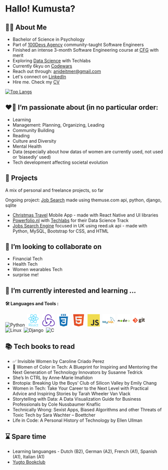 # Hallo! Kumusta?

## 👩‍💻 About Me

- Bachelor of Science in Psychology
- Part of [100Devs Agency](https://github.com/100devs) community-taught Software Engineers
- Finished an intense 3-month Software Engineering course at [CFG](https://codefirstgirls.com/) with merit
- Exploring [Data Science](https://techlabs.org/dataScience/) with Techlabs
- Currently 6kyu on [Codewars](https://www.codewars.com/users/adtmr)
- Reach out through: anjdeitmer@gmail.com
- Let's connect on [LinkedIn](https://www.linkedin.com/anjcalleja/)
- Hire me. Check my [CV](https://www.canva.com/design/DAE_7ll36jo/rIxnIpS9fDgGNJOr9UYtqg/view?utm_content=DAE_7ll36jo&utm_campaign=designshare&utm_medium=link&utm_source=publishsharelink)

[![Top Langs](https://github-readme-stats.vercel.app/api/top-langs/?username=agcdtmr&layout=compact&theme=vision-friendly-dark)](https://github.com/anuraghazra/github-readme-stats)

## ❤️‍🔥 I’m passionate about (in no particular order:

- Learning
- Management: Planning, Organizing, Leading
- Community Building
- Reading
- Culture and Diversity
- Mental Health
- Data (especially about how datas of women are currently used, not used or ‘biasedly’ used)
- Tech development affecting societal evolution

## 🚧 Projects
A mix of personal and freelance projects, so far

Ongoing project: [Job Search](https://github.com/agcdtmr/didactic-journey) made using themuse.com api, python, django, sqlite

- [Christmas Travel](https://github.com/agcdtmr/christmas-travel) Mobile App - made with React Native and UI libraries
- [Powerfolio.nl](https://www.canva.com/link?target=https%3A%2F%2Fwww.powerfolio.nl&design=DAE_7ll36jo&accessRole=owner&linkSource=document) with [Techlabs](https://techlabs.org/) for their Data Science Track
- [Jobs Search Engine](https://github.com/agcdtmr/cfg_group_project) focused in UK using reed.uk api - made with Python, MySQL, Bootstrap for CSS, and HTML

## 👀 I’m looking to collaborate on

- Financial Tech
- Health Tech
- Women wearables Tech
- surprise me!

## 🌱 I’m currently interested and learning ...
#### :hammer_and_wrench: Languages and Tools :
<div>
  <img src="https://cdn.jsdelivr.net/gh/devicons/devicon/icons/python/python-original.svg" title="Python" alt="Python" width="40" height="40"/>&nbsp;
  <img src="https://github.com/devicons/devicon/blob/master/icons/react/react-original-wordmark.svg" title="React" alt="React" width="40" height="40"/>&nbsp;
  <img src="https://github.com/devicons/devicon/blob/master/icons/redux/redux-original.svg" title="Redux" alt="Redux " width="40" height="40"/>&nbsp;
  <img src="https://github.com/devicons/devicon/blob/master/icons/css3/css3-plain-wordmark.svg"  title="CSS3" alt="CSS" width="40" height="40"/>&nbsp;
  <img src="https://github.com/devicons/devicon/blob/master/icons/html5/html5-original.svg" title="HTML5" alt="HTML" width="40" height="40"/>&nbsp;
  <img src="https://github.com/devicons/devicon/blob/master/icons/javascript/javascript-original.svg" title="JavaScript" alt="JavaScript" width="40" height="40"/>&nbsp;
  <img src="https://github.com/devicons/devicon/blob/master/icons/mysql/mysql-original-wordmark.svg" title="MySQL"  alt="MySQL" width="40" height="40"/>&nbsp;
  <img src="https://github.com/devicons/devicon/blob/master/icons/nodejs/nodejs-original-wordmark.svg" title="NodeJS" alt="NodeJS" width="40" height="40"/>&nbsp;
  <img src="https://github.com/devicons/devicon/blob/master/icons/git/git-original-wordmark.svg" title="Git" **alt="Git" width="40" height="40"/>&nbsp;
  <img src="https://cdn.jsdelivr.net/gh/devicons/devicon/icons/linux/linux-original.svg" title="Linux" alt="Linux" width="40" height="40"/>&nbsp;
  <img src="https://cdn.jsdelivr.net/gh/devicons/devicon/icons/django/django-plain.svg" title="Django" alt="Django" width="40" height="40"/>&nbsp;
  <img src="https://cdn.jsdelivr.net/gh/devicons/devicon/icons/c/c-original.svg" title="C" alt="C" width="40" height="40"/>&nbsp;
</div>

## 📚 Tech books to read

- ✅ Invisible Women by Caroline Criado Perez
- 📖 Women of Color in Tech: A Blueprint for Inspiring and Mentoring the Next Generation of Technology Innovators by Susanne Tedrick
- She’s In CTRL by Anne-Marie Imafidon
- Brotopia: Breaking Up the Boys’ Club of Silicon Valley by Emily Chang
- Women in Tech: Take Your Career to the Next Level with Practical Advice and Inspiring Stories by Tarah Wheeler Van Vlack
- Storytelling with Data: A Data Visualization Guide for Business Professionals by Cole Nussbaumer Knaflic
- Technically Wrong: Sexist Apps, Biased Algorithms and other Threats of Toxic Tech by Sara Wachter – Boettcher
- Life in Code: A Personal History of Technology by Ellen Ullman


## ⌛ Spare time

- Learning languanges - Dutch (B2), German (A2), French (A1), Spanish (A1), Italian (A1)
- [Yugto Bookclub](https://www.instagram.com/yugto.bookclub)


<!---
agcdtmr/agcdtmr is a ✨ special ✨ repository because its `README.md` (this file) appears on your GitHub profile.
You can click the Preview link to take a look at your changes.
--->
